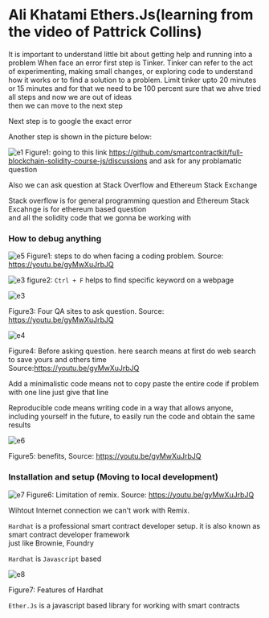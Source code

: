 
# Ali Khatami Ethers.Js(learning from the video of Pattrick Collins)
It is important to understand little bit about getting help and running into a problem
When face an error first step is Tinker.
Tinker can refer to the act of experimenting, making small changes, or exploring code to understand how it works or to find a solution to a problem.
Limit tinker upto 20 minutes or 15 minutes and for that we need to be 100 percent sure that we ahve tried all steps and now we are out of ideas<br>
then we can move to the next step <br>

Next step is to google the exact error<br>

Another step is shown in the picture below:

![e1](https://github.com/C191068/Ali_Khatami_Ether.Js1/assets/89090776/57d7e092-32af-4c4e-9815-022aced7b883)
Figure1: going to this link https://github.com/smartcontractkit/full-blockchain-solidity-course-js/discussions
and ask for any problamatic question

Also we can ask question at Stack Overflow and Ethereum Stack Exchange<br>

Stack overflow is for general programming question and Ethereum Stack Excahnge is for ethereum based question <br>
and all the solidity code that we gonna be working with<br>

### How to debug anything

![e5](https://github.com/C191068/Ali_Khatami_Ether.Js1/assets/89090776/3985ced3-d905-48b6-b438-0522c8f1eb3c)
Figure1: steps to do when facing a coding problem. Source: https://youtu.be/gyMwXuJrbJQ 


![e3](https://github.com/C191068/Ali_Khatami_Ether.Js1/assets/89090776/8396e79d-cd86-4e15-9774-9cef8346f4e5)
figure2: ```Ctrl + F``` helps to find specific keyword on a webpage 



![e3](https://github.com/C191068/Ali_Khatami_Ether.Js1/assets/89090776/c651c708-8cc0-4522-8cb5-3de105e64f5b)

Figure3: Four QA sites to ask question. Source: https://youtu.be/gyMwXuJrbJQ

![e4](https://github.com/C191068/Ali_Khatami_Ether.Js1/assets/89090776/9b41c06d-3ef6-4831-b024-9e867926b876)

Figure4: Before asking question. here search means at first do web search to save yours and others time <br>
Source:https://youtu.be/gyMwXuJrbJQ

Add a minimalistic code means not to copy paste the entire code if problem with one line just give that line 

Reproducible code means writing code in a way that allows anyone, including yourself in the future, to easily run the code and obtain the same results

![e6](https://github.com/C191068/Ali_Khatami_Ether.Js1/assets/89090776/398f0d64-01d6-438e-a67d-cf8e11817641)

Figure5: benefits, Source: https://youtu.be/gyMwXuJrbJQ


### Installation and setup (Moving to local development)

![e7](https://github.com/C191068/Ali_Khatami_Ether.Js1/assets/89090776/ac44faf2-e405-45e6-97ec-321e657beb1b)
Figure6: Limitation of remix. Source: https://youtu.be/gyMwXuJrbJQ

Wihtout Internet connection we can't work with Remix.

```Hardhat``` is a professional smart contract developer setup. it is also known as smart contract developer framework <br>
just like Brownie, Foundry <br>

```Hardhat``` is ```Javascript``` based <br>

![e8](https://github.com/C191068/Ali_Khatami_Ether.Js1/assets/89090776/d9989b7f-32ff-4886-9409-4097661c8be9)

Figure7: Features of Hardhat <br>

```Ether.Js``` is a javascript based library for working with smart contracts <br>












